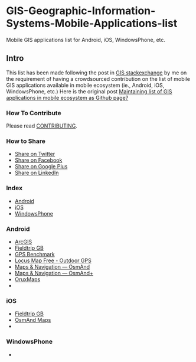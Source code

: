 # GIS-Geographic-Information-Systems-Mobile-Applications-list
Mobile GIS applications list for Android, iOS, WindowsPhone, etc.

## Intro
This list has been made following the post in [GIS stackexchange](http://gis.stackexchange.com) by me on the requirement of having a crowdsourced contribution on the list of mobile GIS applications available in mobile ecosystem (ie., Android, iOS, WindowsPhone, etc.)
Here is the original post [Maintaining list of GIS applications in mobile ecosystem as Github page?](http://gis.stackexchange.com/questions/206457/maintaining-list-of-gis-applications-in-mobile-ecosystem-as-github-page)

### How To Contribute

Please read [CONTRIBUTING](/CONTRIBUTING.md).

### How to Share
+ [Share on Twitter](http://twitter.com/home?status=https://github.com/akarsh/GIS-Geographic-Information-Systems-Mobile-Applications-list)
+ [Share on Facebook](http://www.facebook.com/sharer/sharer.php?s=100&p[url]=https://github.com/akarsh/GIS-Geographic-Information-Systems-Mobile-Applications-list)
+ [Share on Google Plus](https://plus.google.com/share?url=https://github.com/akarsh/GIS-Geographic-Information-Systems-Mobile-Applications-list)
+ [Share on LinkedIn](http://www.linkedin.com/shareArticle?mini=true&url=https://github.com/akarsh/GIS-Geographic-Information-Systems-Mobile-Applications-list)

### Index
* [Android](#Android)
* [iOS](#iOS)
* [WindowsPhone](#WindowsPhone)

### Android
* [ArcGIS](https://play.google.com/store/apps/details?id=com.esri.android.client)
* [Fieldtrip GB](https://play.google.com/store/apps/details?id=uk.ac.edina.mobile)
* [GPS Benchmark](https://play.google.com/store/apps/details?id=com.gpsbenchmark.android)
* [Locus Map Free - Outdoor GPS](https://play.google.com/store/apps/details?id=menion.android.locus&feature=related_apps)
* [Maps & Navigation — OsmAnd](https://play.google.com/store/apps/details?id=net.osmand)
* [Maps & Navigation — OsmAnd+](https://play.google.com/store/apps/details?id=net.osmand.plus)
* [OruxMaps](https://play.google.com/store/apps/details?id=com.orux.oruxmaps)
* 

### iOS
* [Fieldtrip GB](https://itunes.apple.com/gb/app/fieldtrip-gb/id626772131?mt=8)
* [OsmAnd Maps](https://itunes.apple.com/app/apple-store/id934850257?mt=8)
* 

### WindowsPhone
* 
